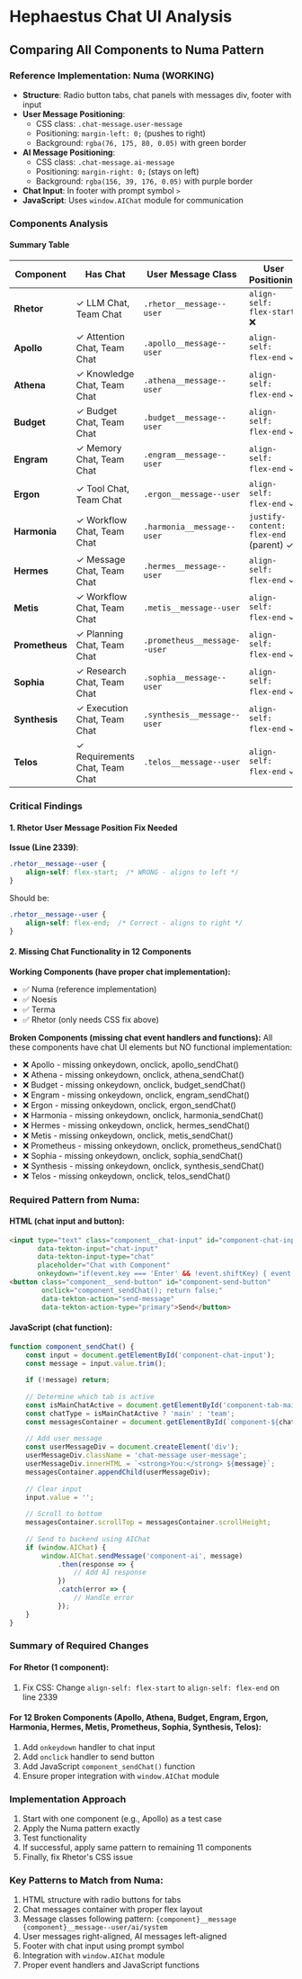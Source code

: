 # Hephaestus Chat UI Analysis
## Comparing All Components to Numa Pattern

### Reference Implementation: Numa (WORKING)
- **Structure**: Radio button tabs, chat panels with messages div, footer with input
- **User Message Positioning**: 
  - CSS class: `.chat-message.user-message`
  - Positioning: `margin-left: 0;` (pushes to right)
  - Background: `rgba(76, 175, 80, 0.05)` with green border
- **AI Message Positioning**:
  - CSS class: `.chat-message.ai-message`  
  - Positioning: `margin-right: 0;` (stays on left)
  - Background: `rgba(156, 39, 176, 0.05)` with purple border
- **Chat Input**: In footer with prompt symbol `>`
- **JavaScript**: Uses `window.AIChat` module for communication

### Components Analysis

#### Summary Table

| Component | Has Chat | User Message Class | User Positioning | Status |
|-----------|----------|-------------------|------------------|---------|
| **Rhetor** | ✓ LLM Chat, Team Chat | `.rhetor__message--user` | `align-self: flex-start` ❌ | **NEEDS FIX** |
| **Apollo** | ✓ Attention Chat, Team Chat | `.apollo__message--user` | `align-self: flex-end` ✓ | OK |
| **Athena** | ✓ Knowledge Chat, Team Chat | `.athena__message--user` | `align-self: flex-end` ✓ | OK |
| **Budget** | ✓ Budget Chat, Team Chat | `.budget__message--user` | `align-self: flex-end` ✓ | OK |
| **Engram** | ✓ Memory Chat, Team Chat | `.engram__message--user` | `align-self: flex-end` ✓ | OK |
| **Ergon** | ✓ Tool Chat, Team Chat | `.ergon__message--user` | `align-self: flex-end` ✓ | OK |
| **Harmonia** | ✓ Workflow Chat, Team Chat | `.harmonia__message--user` | `justify-content: flex-end` (parent) ✓ | OK (different pattern) |
| **Hermes** | ✓ Message Chat, Team Chat | `.hermes__message--user` | `align-self: flex-end` ✓ | OK |
| **Metis** | ✓ Workflow Chat, Team Chat | `.metis__message--user` | `align-self: flex-end` ✓ | OK |
| **Prometheus** | ✓ Planning Chat, Team Chat | `.prometheus__message--user` | `align-self: flex-end` ✓ | OK |
| **Sophia** | ✓ Research Chat, Team Chat | `.sophia__message--user` | `align-self: flex-end` ✓ | OK |
| **Synthesis** | ✓ Execution Chat, Team Chat | `.synthesis__message--user` | `align-self: flex-end` ✓ | OK |
| **Telos** | ✓ Requirements Chat, Team Chat | `.telos__message--user` | `align-self: flex-end` ✓ | OK |

### Critical Findings

#### 1. Rhetor User Message Position Fix Needed
**Issue (Line 2339)**: 
```css
.rhetor__message--user {
    align-self: flex-start;  /* WRONG - aligns to left */
}
```
Should be:
```css
.rhetor__message--user {
    align-self: flex-end;  /* Correct - aligns to right */
}
```

#### 2. Missing Chat Functionality in 12 Components

**Working Components (have proper chat implementation):**
- ✅ Numa (reference implementation)  
- ✅ Noesis
- ✅ Terma
- ✅ Rhetor (only needs CSS fix above)

**Broken Components (missing chat event handlers and functions):**
All these components have chat UI elements but NO functional implementation:
- ❌ Apollo - missing onkeydown, onclick, apollo_sendChat()
- ❌ Athena - missing onkeydown, onclick, athena_sendChat()
- ❌ Budget - missing onkeydown, onclick, budget_sendChat()
- ❌ Engram - missing onkeydown, onclick, engram_sendChat()
- ❌ Ergon - missing onkeydown, onclick, ergon_sendChat()
- ❌ Harmonia - missing onkeydown, onclick, harmonia_sendChat()
- ❌ Hermes - missing onkeydown, onclick, hermes_sendChat()
- ❌ Metis - missing onkeydown, onclick, metis_sendChat()
- ❌ Prometheus - missing onkeydown, onclick, prometheus_sendChat()
- ❌ Sophia - missing onkeydown, onclick, sophia_sendChat()
- ❌ Synthesis - missing onkeydown, onclick, synthesis_sendChat()
- ❌ Telos - missing onkeydown, onclick, telos_sendChat()

### Required Pattern from Numa:

#### HTML (chat input and button):
```html
<input type="text" class="component__chat-input" id="component-chat-input"
       data-tekton-input="chat-input"
       data-tekton-input-type="chat"
       placeholder="Chat with Component"
       onkeydown="if(event.key === 'Enter' && !event.shiftKey) { event.preventDefault(); component_sendChat(); }">
<button class="component__send-button" id="component-send-button" 
        onclick="component_sendChat(); return false;"
        data-tekton-action="send-message"
        data-tekton-action-type="primary">Send</button>
```

#### JavaScript (chat function):
```javascript
function component_sendChat() {
    const input = document.getElementById('component-chat-input');
    const message = input.value.trim();
    
    if (!message) return;
    
    // Determine which tab is active
    const isMainChatActive = document.getElementById('component-tab-main').checked;
    const chatType = isMainChatActive ? 'main' : 'team';
    const messagesContainer = document.getElementById(`component-${chatType}-messages`);
    
    // Add user message
    const userMessageDiv = document.createElement('div');
    userMessageDiv.className = 'chat-message user-message';
    userMessageDiv.innerHTML = `<strong>You:</strong> ${message}`;
    messagesContainer.appendChild(userMessageDiv);
    
    // Clear input
    input.value = '';
    
    // Scroll to bottom
    messagesContainer.scrollTop = messagesContainer.scrollHeight;
    
    // Send to backend using AIChat
    if (window.AIChat) {
        window.AIChat.sendMessage('component-ai', message)
            .then(response => {
                // Add AI response
            })
            .catch(error => {
                // Handle error
            });
    }
}
```

### Summary of Required Changes

#### For Rhetor (1 component):
1. Fix CSS: Change `align-self: flex-start` to `align-self: flex-end` on line 2339

#### For 12 Broken Components (Apollo, Athena, Budget, Engram, Ergon, Harmonia, Hermes, Metis, Prometheus, Sophia, Synthesis, Telos):
1. Add `onkeydown` handler to chat input
2. Add `onclick` handler to send button  
3. Add JavaScript `component_sendChat()` function
4. Ensure proper integration with `window.AIChat` module

### Implementation Approach
1. Start with one component (e.g., Apollo) as a test case
2. Apply the Numa pattern exactly
3. Test functionality
4. If successful, apply same pattern to remaining 11 components
5. Finally, fix Rhetor's CSS issue

### Key Patterns to Match from Numa:
1. HTML structure with radio buttons for tabs
2. Chat messages container with proper flex layout
3. Message classes following pattern: `{component}__message {component}__message--user/ai/system`
4. User messages right-aligned, AI messages left-aligned
5. Footer with chat input using prompt symbol
6. Integration with `window.AIChat` module
7. Proper event handlers and JavaScript functions